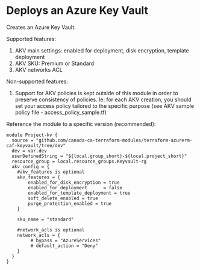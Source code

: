 # Deploys an Azure Key Vault

Creates an Azure Key Vault.

Supported features:

1. AKV main settings: enabled for deployment, disk encryption, template deployment
2. AKV SKU: Premium or Standard
3. AKV networks ACL

Non-supported features:

1. Support for AKV policies is kept outside of this module in order to preserve consistency of policies. Ie: for each AKV creation, you should set your access policy tailored to the specific purpose (see AKV sample policy file - access_policy_sample.tf)

Reference the module to a specific version (recommended):

```hcl
module Project-kv {
  source = "github.com/canada-ca-terraform-modules/terraform-azurerm-caf-keyvault/tree/dev"
  dev = var.dev
  userDefinedString = "${local.group_short}-${local.project_short}"
  resource_group = local.resource_groups.Keyvault-rg
  akv_config = {
    #akv_features is optional
    akv_features = {
        enabled_for_disk_encryption = true
        enabled_for_deployment      = false
        enabled_for_template_deployment = true
        soft_delete_enabled = true
        purge_protection_enabled = true
    }

    sku_name = "standard"
    
    #network_acls is optional
    network_acls = {
         # bypass = "AzureServices"
         # default_action = "Deny"
    }
  }
}
```
